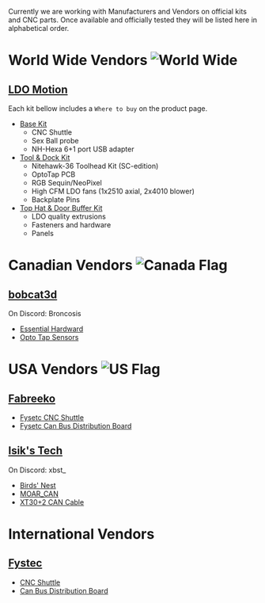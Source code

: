 Currently we are working with Manufacturers and Vendors on official kits and CNC parts.  Once available and officially tested they will be listed here in alphabetical order.


# World Wide Vendors ![World Wide](https://icons.iconarchive.com/icons/aha-soft/free-global-security/24/Global-Network-icon.png)

## [LDO Motion](https://ldomotion.com/)

Each kit bellow includes a `Where to buy` on the product page.

- [Base Kit](https://ldomotion.com/p/product/16607023627247272)
  - CNC Shuttle
  - Sex Ball probe
  - NH-Hexa 6+1 port USB adapter
- [Tool & Dock Kit](https://ldomotion.com/p/product/16607023627247272)
  - Nitehawk-36 Toolhead Kit (SC-edition)
  - OptoTap PCB
  - RGB Sequin/NeoPixel
  - High CFM LDO fans (1x2510 axial, 2x4010 blower)
  - Backplate Pins
- [Top Hat & Door Buffer Kit](https://ldomotion.com/p/product/16607023627247272)
  - LDO quality extrusions
  - Fasteners and hardware
  - Panels


# Canadian Vendors ![Canada Flag](https://flagcdn.com/32x24/ca.png)

## [bobcat3d](https://bobcat3d.etsy.com/)
On Discord: Broncosis

- [Essential Hardward](https://www.etsy.com/ca/listing/1736497017/voron-stealth-changer-essential-hardware)
- [Opto Tap Sensors](https://www.etsy.com/ca/listing/1769077964/voron-opto-tap-sensors)


# USA Vendors ![US Flag](https://flagcdn.com/32x24/us.png)

## [Fabreeko](https://www.fabreeko.com/)

- [Fysetc CNC Shuttle](https://www.fabreeko.com/products/stealth-changer-cnc-shuttle-kit-by-fysetc)
- [Fysetc Can Bus Distribution Board](https://www.fabreeko.com/products/can-bus-distribution-board-for-stealth-changer-by-fysetc)

## [Isik's Tech](https://store.isiks.tech/)
On Discord: xbst_

- [Birds' Nest](https://store.isiks.tech/products/birds-nest)
- [MOAR_CAN](https://store.isiks.tech/products/moar_can)
- [XT30+2 CAN Cable](https://store.isiks.tech/products/xt302-2-can-cable-3-meters)

# International Vendors

## [Fystec](https://www.aliexpress.com/store/3480083)

- [CNC Shuttle](https://s.click.aliexpress.com/e/_ooNmh4z)
- [Can Bus Distribution Board](https://s.click.aliexpress.com/e/_ooNmh4z)
